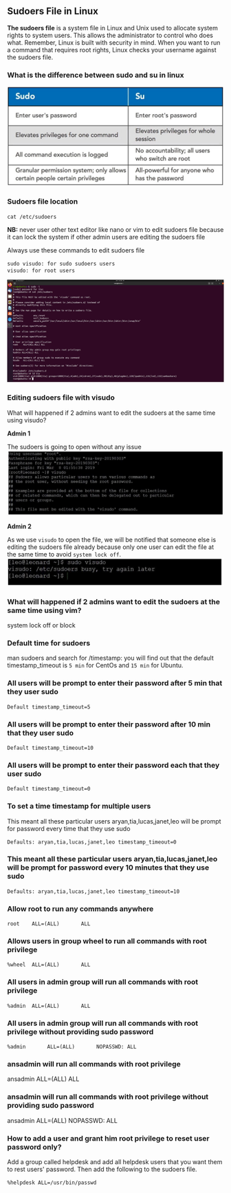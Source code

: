 ## Sudoers File in Linux
**The sudoers file** is a system file in Linux and Unix used to allocate system rights to system users. This allows the administrator to control who does what. Remember, Linux is built with security in mind. When you want to run a command that requires root rights, Linux checks your username against the sudoers file.

### What is the difference between sudo and su in linux
![](/images/sudoers1.JPG)


### Sudoers file location
```
cat /etc/sudoers
```
**NB:** never user other text editor like nano or vim to edit sudoers file because it can lock the system if other admin users are editing the sudoers file

Always use these commands to edit sudoers file
```
sudo visudo: for sudo sudoers users
visudo: for root users
```

![](/images/sudoers2.JPG)


### Editing sudoers file with visudo
What will happened if 2 admins want to edit the sudoers at the same time using visudo?

**Admin 1**

The sudoers is going to open without any issue
![](/images/sudoers3.JPG)

**Admin 2**

As we use `visudo` to open the file, we will be notified that someone else is editing the sudoers file already because only one user can edit the file at the same time to avoid `system lock off`.
![](/images/sudoers4.JPG)

### What will happened if 2 admins want to edit the sudoers at the same time using vim?
system lock off or block

### Default time for sudoers 
man sudoers and search for /timestamp: you will find out that the default timestamp_timeout is `5 min` for CentOs and `15 min` for Ubuntu. 

### All users will be prompt to enter their password after 5 min that they user sudo
```
Default timestamp_timeout=5  
```

### All users will be prompt to enter their password after 10 min that they user sudo
```
Default timestamp_timeout=10  
```

### All users will be prompt to enter their password each that they user sudo
```
Default timestamp_timeout=0   
```

### To set a time  timestamp for multiple users
This meant all these particular users aryan,tia,lucas,janet,leo will be prompt for password every time that they use sudo
```
Defaults: aryan,tia,lucas,janet,leo timestamp_timeout=0 
```

### This meant all these particular users aryan,tia,lucas,janet,leo will be prompt for password every 10 minutes that they use sudo
```
Defaults: aryan,tia,lucas,janet,leo timestamp_timeout=10 
```

### Allow root to run any commands anywhere
```
root    ALL=(ALL)       ALL
```

### Allows users in group wheel to run all commands with root privilege
```
%wheel  ALL=(ALL)       ALL
```

### All users in admin  group will run all commands with root privilege 
```
%admin  ALL=(ALL)       ALL
```

### All users in admin group will run all commands with root privilege without providing sudo password
```
%admin       ALL=(ALL)       NOPASSWD: ALL
```

### ansadmin will run all commands with root privilege 
ansadmin  ALL=(ALL)       ALL

### ansadmin will run all commands with root privilege without providing sudo password
ansadmin        ALL=(ALL)       NOPASSWD: ALL

### How to add a user and grant him root privilege to reset user password only?
Add a group called helpdesk and add all helpdesk users that you want them to rest users' password. Then add the following to the sudoers file.
```
%helpdesk ALL=/usr/bin/passwd
```